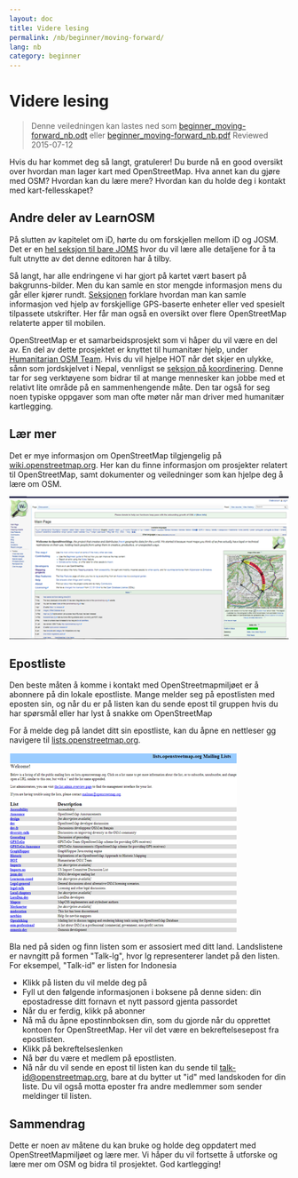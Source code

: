 ```yaml
---
layout: doc
title: Videre lesing
permalink: /nb/beginner/moving-forward/
lang: nb
category: beginner
---
```


Videre lesing
===============

> Denne veiledningen kan lastes ned som [beginner_moving-forward_nb.odt](/files/beginner_moving-forward_nb.odt) eller [beginner_moving-forward_nb.pdf](/files/beginner_moving-forward_nb.pdf)
> Reviewed 2015-07-12

Hvis du har kommet deg så langt, gratulerer! Du burde nå en good oversikt over hvordan man lager kart med OpenStreetMap. Hva annet kan du gjøre med OSM? Hvordan kan du lære mere? Hvordan kan du holde deg i kontakt med kart-fellesskapet?

Andre deler av LearnOSM
---------------------------

På slutten av kapitelet om iD, hørte du om forskjellen mellom iD og JOSM. Det er en [hel seksjon til bare JOMS](/nb/josm) hvor du vil lære alle detaljene for å ta fult utnytte av det denne editoren har å tilby.

Så langt, har alle endringene vi har gjort på kartet vært basert på bakgrunns-bilder. Men du kan samle en stor mengde informasjon mens du går eller kjører rundt. [Seksjonen](/nb/mobile-mapping/)  forklare hvordan man kan samle informasjon ved hjelp av forskjellige GPS-baserte enheter eller ved spesielt tilpassete utskrifter. Her får man også en oversikt over flere OpenStreetMap relaterte apper til mobilen.

OpenStreetMap er et samarbeidsprosjekt som vi håper du vil være en del av. En  del av dette prosjektet er knyttet til humanitær hjelp, under [Humanitarian OSM Team](https://www.hotosm.org). Hvis du vil hjelpe HOT når det skjer en ulykke, sånn som jordskjelvet i Nepal, vennligst se [seksjon på koordinering](/nb/coordination/). Denne tar for seg verktøyene som bidrar til at mange mennesker kan jobbe med et relativt lite område på en sammenhengende måte. Den tar også for seg noen typiske oppgaver som man ofte møter når man driver med humanitær kartlegging.


Lær mer
----------

Det er mye informasjon om OpenStreetMap tilgjengelig på [wiki.openstreetmap.org](http://wiki.openstreetmap.org/wiki/No:Main_Page). Her kan du finne informasjon om prosjekter relatert til OpenStreetMap, samt dokumenter og veiledninger som kan hjelpe deg å lære om OSM.

![Wiki][]

<!-- also more info on this site once it is prepared -->

Epostliste
------------

Den beste måten å komme i kontakt med OpenStreetmapmiljøet er å abonnere på din lokale epostliste. Mange melder seg på epostlisten med eposten sin, og når du er på listen kan du sende epost til gruppen hvis du har spørsmål eller har lyst å snakke om OpenStreetMap

For å melde deg på landet ditt sin epostliste, kan du åpne en nettleser gg navigere til  [lists.openstreetmap.org](http://lists.openstreetmap.org/).

![Mailing list][]

Bla ned på siden og finn listen som er assosiert med ditt land. Landslistene er navngitt på formen "Talk-lg",  hvor Ig representerer landet på den listen. For eksempel, "Talk-id" er listen for Indonesia

- Klikk på listen du vil melde deg på
- Fyll ut den følgende informasjonen i boksene  på denne siden:
    din epostadresse
    ditt fornavn
    et nytt passord
    gjenta passordet
- Når du er ferdig, klikk på abonner
- Nå må du åpne epostinnboksen din, som du gjorde når du opprettet kontoen for OpenStreetMap. Her vil det være en bekreftelsesepost fra epostlisten.
- Klikk på bekreftelseslenken
- Nå bør du være et medlem på epostlisten.
- Nå når du vil sende en epost til listen kan du sende til  [talk-id@openstreetmap.org](mailto:talk-id@openstreetmap.org), bare at du bytter ut "id" med landskoden for din liste. Du vil også motta eposter fra andre medlemmer som sender meldinger til listen.

<!-- maybe expand and put this back later
MapOSMatic
----------

Et slik prosjekt heter MapOSMatic, som du kan prøve gjennom din
webleser [maposmatic.org](http://www.maposmatic.org/). Dette
er et enkelt verktøy for å skrive ut et kart for et vilkårlig område. Det vil
automatisk lage kartet, i tillegg til en rute-oppdeling av kartet og en
oversikt over steder som er inkludert i området.

![MapOSMatic][]
-->


Sammendrag
-------

Dette er noen av måtene du kan bruke og holde deg oppdatert med OpenStreetMapmiljøet og lære mer. Vi håper du vil fortsette å utforske og lære mer om OSM og bidra til prosjektet. God kartlegging!


[MapOSMatic]: /images/beginner/maposmatic-homepage.png
[Wiki]: /images/beginner/osm-wiki.png
[Mailing list]: /images/beginner/osm-mailing-lists.png
